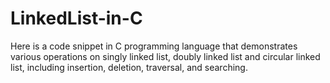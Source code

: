 # LinkedList-in-C
Here is a code snippet in C programming language that demonstrates various operations on singly linked list, doubly linked list and circular linked list, including insertion, deletion, traversal, and searching.
